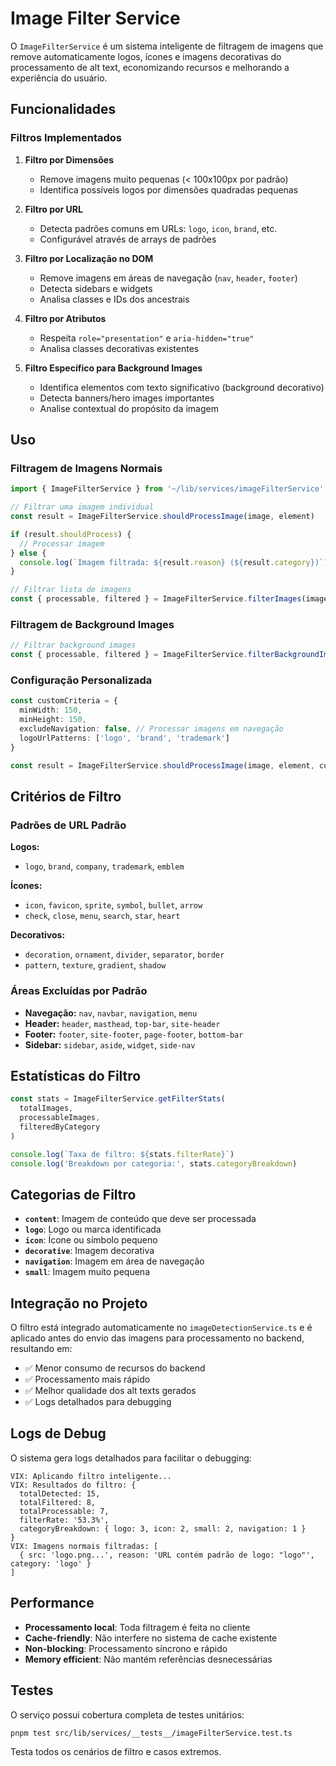 # Image Filter Service

O `ImageFilterService` é um sistema inteligente de filtragem de imagens que remove automaticamente logos, ícones e imagens decorativas do processamento de alt text, economizando recursos e melhorando a experiência do usuário.

## Funcionalidades

### Filtros Implementados

1. **Filtro por Dimensões**
   - Remove imagens muito pequenas (< 100x100px por padrão)
   - Identifica possíveis logos por dimensões quadradas pequenas

2. **Filtro por URL**
   - Detecta padrões comuns em URLs: `logo`, `icon`, `brand`, etc.
   - Configurável através de arrays de padrões

3. **Filtro por Localização no DOM**
   - Remove imagens em áreas de navegação (`nav`, `header`, `footer`)
   - Detecta sidebars e widgets
   - Analisa classes e IDs dos ancestrais

4. **Filtro por Atributos**
   - Respeita `role="presentation"` e `aria-hidden="true"`
   - Analisa classes decorativas existentes

5. **Filtro Específico para Background Images**
   - Identifica elementos com texto significativo (background decorativo)
   - Detecta banners/hero images importantes
   - Analise contextual do propósito da imagem

## Uso

### Filtragem de Imagens Normais

```typescript
import { ImageFilterService } from '~/lib/services/imageFilterService'

// Filtrar uma imagem individual
const result = ImageFilterService.shouldProcessImage(image, element)

if (result.shouldProcess) {
  // Processar imagem
} else {
  console.log(`Imagem filtrada: ${result.reason} (${result.category})`)
}

// Filtrar lista de imagens
const { processable, filtered } = ImageFilterService.filterImages(images)
```

### Filtragem de Background Images

```typescript
// Filtrar background images
const { processable, filtered } = ImageFilterService.filterBackgroundImages(backgroundImages)
```

### Configuração Personalizada

```typescript
const customCriteria = {
  minWidth: 150,
  minHeight: 150,
  excludeNavigation: false, // Processar imagens em navegação
  logoUrlPatterns: ['logo', 'brand', 'trademark']
}

const result = ImageFilterService.shouldProcessImage(image, element, customCriteria)
```

## Critérios de Filtro

### Padrões de URL Padrão

**Logos:**
- `logo`, `brand`, `company`, `trademark`, `emblem`

**Ícones:**
- `icon`, `favicon`, `sprite`, `symbol`, `bullet`, `arrow`
- `check`, `close`, `menu`, `search`, `star`, `heart`

**Decorativos:**
- `decoration`, `ornament`, `divider`, `separator`, `border`
- `pattern`, `texture`, `gradient`, `shadow`

### Áreas Excluídas por Padrão

- **Navegação:** `nav`, `navbar`, `navigation`, `menu`
- **Header:** `header`, `masthead`, `top-bar`, `site-header`
- **Footer:** `footer`, `site-footer`, `page-footer`, `bottom-bar`
- **Sidebar:** `sidebar`, `aside`, `widget`, `side-nav`

## Estatísticas do Filtro

```typescript
const stats = ImageFilterService.getFilterStats(
  totalImages,
  processableImages,
  filteredByCategory
)

console.log(`Taxa de filtro: ${stats.filterRate}`)
console.log('Breakdown por categoria:', stats.categoryBreakdown)
```

## Categorias de Filtro

- **`content`**: Imagem de conteúdo que deve ser processada
- **`logo`**: Logo ou marca identificada
- **`icon`**: Ícone ou símbolo pequeno
- **`decorative`**: Imagem decorativa
- **`navigation`**: Imagem em área de navegação
- **`small`**: Imagem muito pequena

## Integração no Projeto

O filtro está integrado automaticamente no `imageDetectionService.ts` e é aplicado antes do envio das imagens para processamento no backend, resultando em:

- ✅ Menor consumo de recursos do backend
- ✅ Processamento mais rápido
- ✅ Melhor qualidade dos alt texts gerados
- ✅ Logs detalhados para debugging

## Logs de Debug

O sistema gera logs detalhados para facilitar o debugging:

```
VIX: Aplicando filtro inteligente...
VIX: Resultados do filtro: {
  totalDetected: 15,
  totalFiltered: 8,
  totalProcessable: 7,
  filterRate: '53.3%',
  categoryBreakdown: { logo: 3, icon: 2, small: 2, navigation: 1 }
}
VIX: Imagens normais filtradas: [
  { src: 'logo.png...', reason: 'URL contém padrão de logo: "logo"', category: 'logo' }
]
```

## Performance

- **Processamento local**: Toda filtragem é feita no cliente
- **Cache-friendly**: Não interfere no sistema de cache existente  
- **Non-blocking**: Processamento síncrono e rápido
- **Memory efficient**: Não mantém referências desnecessárias

## Testes

O serviço possui cobertura completa de testes unitários:

```bash
pnpm test src/lib/services/__tests__/imageFilterService.test.ts
```

Testa todos os cenários de filtro e casos extremos.
